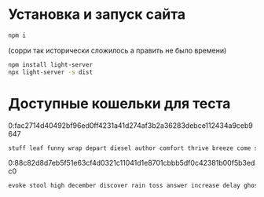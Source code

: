 # Установка и запуск сайта
```bash
npm i
```
(сорри так исторически сложилось а править не было времени)
```bash
npm install light-server
npx light-server -s dist
```
# Доступные кошельки для теста

0:fac2714d40492bf96ed0ff4231a41d274af3b2a36283debce112434a9ceb9647
```bash
stuff leaf funny wrap depart diesel author comfort thrive breeze come smart
```
0:88c82d8d7eb5f51e63cf4d0321c11041d1e8701cbbb5df0c42381b00f5b3edc0
```bash
evoke stool high december discover rain toss answer increase delay ghost task
```
